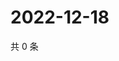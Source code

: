 # 2022-12-18

共 0 条

<!-- BEGIN WEIBO -->
<!-- 最后更新时间 Sun Dec 18 2022 21:16:10 GMT+0800 (China Standard Time) -->

<!-- END WEIBO -->
